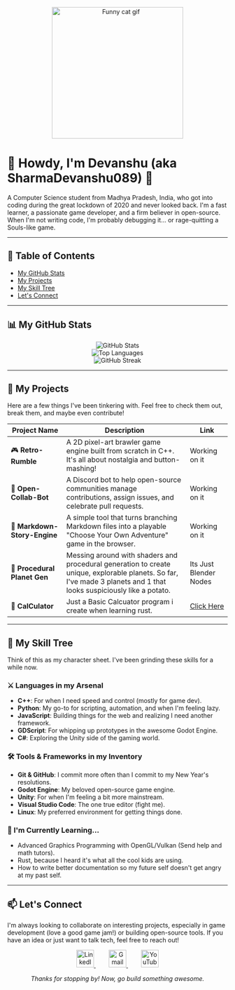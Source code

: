 <p align="center">
  <a href="https://www.youtube.com/watch?v=dQw4w9WgXcQ">
    <img src="https://www.google.com/search?q=https://media.giphy.com/media/v1.Y2lkPTc5MGI3NjExaDB6d2p2ZjlhZzJ2bW14cXBpNzgzaG14ZzB6bHBvM3dnbTNsaDI2ZyZlcD12MV9pbnRlcm5hbF9naWZfYnlfaWQmY3Q9Zw/13HgwGsXF0aiwE/giphy.gif" alt="Funny cat gif" width="300">
  </a>
</p>

# 👋 Howdy, I'm Devanshu (aka SharmaDevanshu089) 👋

A Computer Science student from Madhya Pradesh, India, who got into coding during the great lockdown of 2020 and never looked back. I'm a fast learner, a passionate game developer, and a firm believer in open-source. When I'm not writing code, I'm probably debugging it... or rage-quitting a Souls-like game.

---

## 📜 Table of Contents

- [My GitHub Stats](#-my-github-stats)
- [My Projects](#-my-projects)
- [My Skill Tree](#-my-skill-tree)
- [Let's Connect](#-lets-connect)

---

## 📊 My GitHub Stats

  <p align="center">
  <img src="https://github-readme-stats.vercel.app/api?username=sharmadevanshu089&theme=tokyonight&show_icons=true&hide_border=true&count_private=true" alt="GitHub Stats" /><br/>
  <img src="https://github-readme-stats.vercel.app/api/top-langs/?username=sharmadevanshu089&theme=tokyonight&show_icons=true&hide_border=true&layout=compact" alt="Top Languages" /><br/>
  <img src="https://github-readme-streak-stats.herokuapp.com/?user=sharmadevanshu089&theme=tokyonight&hide_border=true" alt="GitHub Streak" />

<!-- ![sharmadevanshu089's Stats](https://github-readme-stats.vercel.app/api?username=sharmadevanshu089&theme=tokyonight&show_icons=true&hide_border=true&count_private=true)
![sharmadevanshu089's Streak](https://github-readme-streak-stats.herokuapp.com/?user=sharmadevanshu089&theme=tokyonight&hide_border=true)
![sharmadevanshu089's Top Languages](https://github-readme-stats.vercel.app/api/top-langs/?username=sharmadevanshu089&theme=tokyonight&show_icons=true&hide_border=true&layout=compact) -->
</p>

---

## 🚀 My Projects

Here are a few things I've been tinkering with. Feel free to check them out, break them, and maybe even contribute!

| Project Name            | Description                                                                 | Link         |
|-------------------------|-----------------------------------------------------------------------------|--------------|
| 🎮 **Retro-Rumble**     | A 2D pixel-art brawler game engine built from scratch in C++. It's all about nostalgia and button-mashing! | Working on it |
| 🤖 **Open-Collab-Bot**  | A Discord bot to help open-source communities manage contributions, assign issues, and celebrate pull requests. | Working on it|
| 📝 **Markdown-Story-Engine** | A simple tool that turns branching Markdown files into a playable "Choose Your Own Adventure" game in the browser. | Working on it|
| 🌌 **Procedural Planet Gen** | Messing around with shaders and procedural generation to create unique, explorable planets. So far, I've made 3 planets and 1 that looks suspiciously like a potato. | Its Just Blender Nodes|
| 🌌 **CalCulator** | Just a Basic Calcuator program i create when learning rust. | <a href="https://github.com/SharmaDevanshu089/CalCulator">Click Here<a>|

---

## 💼 My Skill Tree

Think of this as my character sheet. I've been grinding these skills for a while now.

### ⚔️ Languages in my Arsenal

- **C++**: For when I need speed and control (mostly for game dev).
- **Python**: My go-to for scripting, automation, and when I'm feeling lazy.
- **JavaScript**: Building things for the web and realizing I need another framework.
- **GDScript**: For whipping up prototypes in the awesome Godot Engine.
- **C#**: Exploring the Unity side of the gaming world.

### 🛠️ Tools & Frameworks in my Inventory

- **Git & GitHub**: I commit more often than I commit to my New Year's resolutions.
- **Godot Engine**: My beloved open-source game engine.
- **Unity**: For when I'm feeling a bit more mainstream.
- **Visual Studio Code**: The one true editor (fight me).
- **Linux**: My preferred environment for getting things done.

### 🌱 I'm Currently Learning...

- Advanced Graphics Programming with OpenGL/Vulkan (Send help and math tutors).
- Rust, because I heard it's what all the cool kids are using.
- How to write better documentation so my future self doesn't get angry at my past self.

---

## 📫 Let's Connect

I'm always looking to collaborate on interesting projects, especially in game development (love a good game jam!) or building open-source tools. If you have an idea or just want to talk tech, feel free to reach out!

<p align="center">
  <a href="https://www.linkedin.com/in/devanshu-sharma-9b7554237/" target="_blank" style="margin: 0 15px;">
    <img src="https://cdn.jsdelivr.net/gh/devicons/devicon/icons/linkedin/linkedin-original.svg" alt="LinkedIn" width="40" height="40">
  </a>
  <a href="mailto:sharma.devanshu089@gmail.com" style="margin: 0 15px;">
    <img src="https://cdn.jsdelivr.net/gh/devicons/devicon/icons/google/google-original.svg" alt="Gmail" width="40" height="40">
  </a>
  <a href="https://www.youtube.com/@PotatoAsUserName" target="_blank" style="margin: 0 15px;">
    <img src="https://cdn.jsdelivr.net/npm/simple-icons@v11/icons/youtube.svg" alt="YouTube" width="40" height="40">
  </a>
</p>

<p align="center"><em>Thanks for stopping by! Now, go build something awesome.</em></p>
